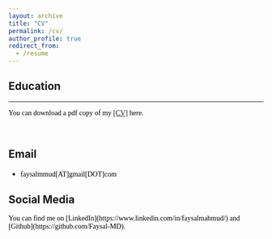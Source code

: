 ```yaml
---
layout: archive
title: "CV"
permalink: /cv/
author_profile: true
redirect_from:
  - /resume
---
```


## Education

---

<span style="color:black; font-family:Georgia;">You can download a pdf copy of my <a href="../files/CV/CV_Faysal Mahmud.pdf">[CV]</a> here.</span>

<br>

## Email

- <span style="font-family:Georgia; color:black;">faysalmmud[AT]gmail[DOT]com</span><br/>

## Social Media

<span style="color:black; font-family:Georgia;">
You can find me on [LinkedIn](https://www.linkedin.com/in/faysalmahmud/) and [Github](https://github.com/Faysal-MD).
</span>

